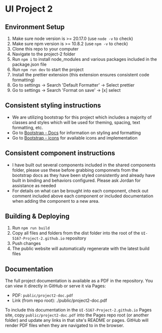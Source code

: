 # UI Project 2

## Environment Setup

1. Make sure node version is >= 20.17.0 (use `node -v` to check)
2. Make sure npm version is >= 10.8.2 (use `npm -v` to check)
3. Clone this repo to your computer
4. Navigate to the project-2 folder
5. Run `npm i` to install node_modules and various packages included in the package.json file
6. Run `npm run dev` to start the project
7. Install the prettier extension (this extension ensures consistent code formatting)
8. Go to settings -> Search 'Default Formatter' -> Select prettier
9. Go to settings -> Search 'Format on save' -> [x] select

## Consistent styling instructions

- We are utilizing bootstrap for this project which includes a majority of classes and styles which will be used for theming, spacing, text formatting, etc.
- Go to [Bootstrap - Docs](https://getbootstrap.com/docs/5.2/getting-started/introduction/) for information on styling and formatting
- Go to [Bootstrap - icons](https://icons.getbootstrap.com/) for available icons and implementation

## Consistent component instructions

- I have built out several components included in the shared components folder, please use these before grabbing componnets from the bootstrap docs as they have been styled consistently and already have built in binding and behaviors configured. Please ask Jordan for assistance as needed
- For details on what can be brought into each component, check out comment included above each component or included documentation when adding the component to a new area.

## Building & Deploying

1. Run `npm run build`
2. Copy all files and folders from the dist folder into the root of the `UI-5167-Project-2.github.io` repository
3. Push changes
4. The public website will automatically regenerate with the latest build files

## Documentation

The full project documentation is available as a PDF in the repository. You can view it directly in GitHub or serve it via Pages:

- PDF: `public/project2-doc.pdf`
- Link (from repo root): ./public/project2-doc.pdf

To include this documentation in the `UI-5167-Project-2.github.io` Pages site, copy `public/project2-doc.pdf` into the Pages repo root (or another folder) and update any links in that site's README or pages. GitHub will render PDF files when they are navigated to in the browser.
